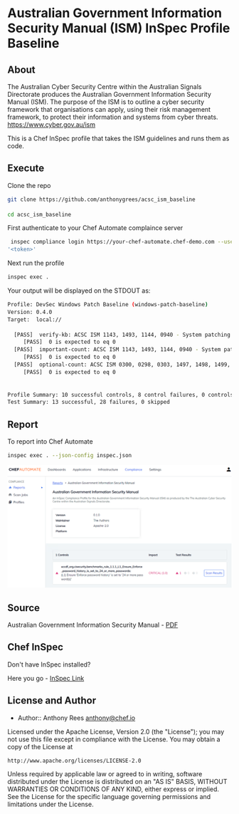 # Australian Government Information Security Manual (ISM) InSpec Profile Baseline

## About
The Australian Cyber Security Centre within the Australian Signals Directorate produces the Australian Government Information Security Manual (ISM). The purpose of the ISM is to outline a cyber security framework that organisations can apply, using their risk management framework, to protect their information and systems from cyber threats.
https://www.cyber.gov.au/ism

This is a Chef InSpec profile that takes the ISM guidelines and runs them as code.

## Execute
Clone the repo
```bash
git clone https://github.com/anthonygrees/acsc_ism_baseline

cd acsc_ism_baseline
```

First authenticate to your Chef Automate complaince server
```bash
 inspec compliance login https://your-chef-automate.chef-demo.com --user workstation-1 --insecure --token
'<token>'
```

Next run the profile
```bash
inspec exec .
```
Your output will be displayed on the STDOUT as:
```bash
Profile: DevSec Windows Patch Baseline (windows-patch-baseline)
Version: 0.4.0
Target:  local://

  [PASS]  verify-kb: ACSC ISM 1143, 1493, 1144, 0940 - System patching
     [PASS]  0 is expected to eq 0
  [PASS]  important-count: ACSC ISM 1143, 1493, 1144, 0940 - System patching
     [PASS]  0 is expected to eq 0
  [PASS]  optional-count: ACSC ISM 0300, 0298, 0303, 1497, 1498, 1499, 1500 - System patching
     [PASS]  0 is expected to eq 0


Profile Summary: 10 successful controls, 8 control failures, 0 controls skipped
Test Summary: 13 successful, 28 failures, 0 skipped
```

## Report
To report into Chef Automate
```bash
inspec exec . --json-config inspec.json
```

![ISM Report](/images/ism-report.png)

## Source
Australian Government Information Security Manual - [PDF](https://www.cyber.gov.au/sites/default/files/2020-06/ISM%20-%20List%20of%20Security%20Controls%20%28June%202020%29.xml)

## Chef InSpec
Don't have InSpec installed? 

Here you go - [InSpec Link](https://downloads.chef.io/inspec)

## License and Author

* Author:: Anthony Rees <anthony@chef.io>

Licensed under the Apache License, Version 2.0 (the "License");
you may not use this file except in compliance with the License.
You may obtain a copy of the License at

    http://www.apache.org/licenses/LICENSE-2.0

Unless required by applicable law or agreed to in writing, software
distributed under the License is distributed on an "AS IS" BASIS,
WITHOUT WARRANTIES OR CONDITIONS OF ANY KIND, either express or implied.
See the License for the specific language governing permissions and
limitations under the License.
